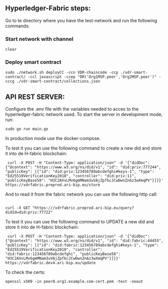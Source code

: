 
## Hyperledger-Fabric steps:

Go to te directory where you have the test-network and run the following commands: 
### Start network with channel
```
clear
```
### Deploy smart contract 
```
sudo ./network.sh deployCC -ccn VDR-chaincode -ccp ./vdr-smart-contract/ -ccl javascript -ccep "OR('Org1MSP.peer','Org2MSP.peer')" -cccg ./vdr-smart-contract/collections.json
```

## API REST SERVER:

Configure the .env file with the variables needed to acces to the hyperledger-fabric network used. 
To start the server in development mode, run:
```
sudo go run main.go
```

In production mode use the docker-compose.

To test it you can use the following command to create a new did and store it into de H-fabric blockchain: 
```
 curl -X POST -H "Content-Type: application/json" -d '{"didDoc": {"@context": "https://www.w3.org/ns/did/v1", "id": "did:priv:777244", "publicKey": [{"id": "did:priv:123456789abcdefghi#keys-1", "type": "Ed25519VerificationKey2018", "controller": "did:priv:11", "publicKeyBase58": "H3C2AVvLMv6gmMNam3uVAjZpfkcJCwDwnZn6z3wXmqPV"}]}}' https://vdrfabric.preprod.ari-bip.eu/store
```

And to read it from the fabric network you can use the following http call: 
```

curl -X GET "https:///vdrfabric.preprod.ari-bip.eu/query?didId=did:priv:77722"
```
To test it you can use the following command to UPDATE a new did and store it into de H-fabric blockchain: 
```
 curl -X POST -H "Content-Type: application/json" -d '{"didDoc": {"@context": "https://www.w3.org/ns/did/v1", "id": "did:fabric:44455", "publicKey": [{"id": "did:fabric:123456789abcdefghi#keys-1", "type": "Ed25519VerificationKey2018", "controller": "did:fabric:123456789abcdefghi", "publicKeyBase58": "H3C2AVvLMv6gmMNam3uVAjZpfkcJCwDwnZn6z3wXmqPV"}]}}' https://vdrfabric.dev4.ari-bip.eu/update
```

To check the certs:
```
openssl x509 -in peer0.org1.example.com-cert.pem -text -noout
```